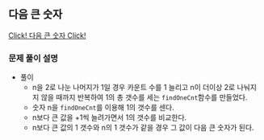 ## 다음 큰 숫자

<a href='https://programmers.co.kr/learn/courses/30/lessons/12911'>Click! 다음 큰 숫자 Click!</a>

### 문제 풀이 설명

- 풀이
  - n을 2로 나눈 나머지가 1일 경우 카운트 수를 1 늘리고 n이 더이상 2로 나눠지지 않을 때까지 반복하여 1의 총 갯수를 세는 `findOneCnt`함수를 만들었다.
  - 숫자 n을 `findOneCnt`를 이용해 1의 갯수를 센다.
  - n보다 큰 값을 +1씩 늘려가면서 1의 갯수를 비교한다.
  - n보다 큰 값의 1 갯수와 n의 1 갯수가 같을 경우 그 값이 다음 큰 숫자가 된다.
